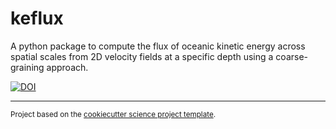keflux
==============================

A python package to compute the flux of oceanic kinetic energy across spatial scales from 2D velocity fields at a specific depth using a coarse-graining approach.

[![DOI](https://zenodo.org/badge/DOI/10.5281/zenodo.4476094.svg)](https://doi.org/10.5281/zenodo.4476094)


--------

<p><small>Project based on the <a target="_blank" href="https://github.com/jbusecke/cookiecutter-science-project">cookiecutter science project template</a>.</small></p>
